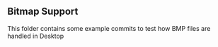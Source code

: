 ## Bitmap Support

This folder contains some example commits to test how BMP files are handled in Desktop

